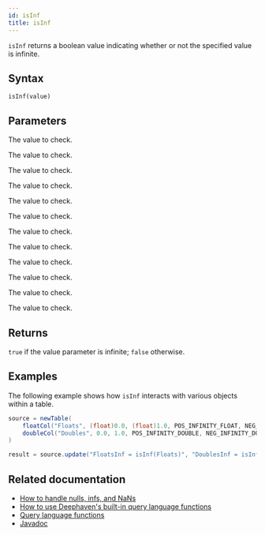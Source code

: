 ```yaml
---
id: isInf
title: isInf
---
```


`isInf` returns a boolean value indicating whether or not the specified value is infinite.

## Syntax

```
isInf(value)
```

## Parameters

<ParamTable>
<Param name="value" type="byte">

The value to check.

</Param>
<Param name="value" type="double">

The value to check.

</Param>
<Param name="value" type="float">

The value to check.

</Param>
<Param name="value" type="int">

The value to check.

</Param>
<Param name="value" type="long">

The value to check.

</Param>
<Param name="value" type="short">

The value to check.

</Param>
<Param name="value" type="Byte">

The value to check.

</Param>
<Param name="value" type="Double">

The value to check.

</Param>
<Param name="value" type="Float">

The value to check.

</Param>
<Param name="value" type="Integer">

The value to check.

</Param>
<Param name="value" type="Long">

The value to check.

</Param>
<Param name="value" type="Short">

The value to check.

</Param>
</ParamTable>

## Returns

`true` if the value parameter is infinite; `false` otherwise.

## Examples

The following example shows how `isInf` interacts with various objects within a table.

```groovy order=source,result
source = newTable(
    floatCol("Floats", (float)0.0, (float)1.0, POS_INFINITY_FLOAT, NEG_INFINITY_FLOAT),
    doubleCol("Doubles", 0.0, 1.0, POS_INFINITY_DOUBLE, NEG_INFINITY_DOUBLE)
)

result = source.update("FloatsInf = isInf(Floats)", "DoublesInf = isInf(Doubles)")
```

## Related documentation

- [How to handle nulls, infs, and NaNs](../../../how-to-guides/handle-null-inf-nan.md)
- [How to use Deephaven's built-in query language functions](../../../how-to-guides/query-language-functions.md)
- [Query language functions](../query-library/query-language-function-reference.md)
- [Javadoc](<https://deephaven.io/core/javadoc/io/deephaven/libs/GroovyStaticImports.html#isInf(T)>)
